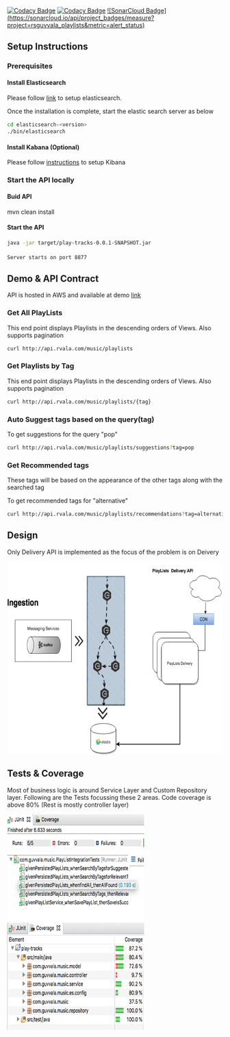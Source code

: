 [![Codacy Badge](https://api.codacy.com/project/badge/Grade/4893b41e6b514601890f8b06e43444ba)](https://www.codacy.com/app/rsguvvala/playlists?utm_source=github.com&amp;utm_medium=referral&amp;utm_content=rsguvvala/playlists&amp;utm_campaign=Badge_Grade)       [![Codacy Badge](https://api.codacy.com/project/badge/Coverage/4893b41e6b514601890f8b06e43444ba)](https://www.codacy.com/app/rsguvvala/playlists?utm_source=github.com&utm_medium=referral&utm_content=rsguvvala/playlists&utm_campaign=Badge_Coverage) [![SonarCloud Badge] (https://sonarcloud.io/api/project_badges/measure?project=rsguvvala_playlists&metric=alert_status)](https://sonarcloud.io/api/project_badges/measure?project=rsguvvala_playlists&metric=alert_status)

## Setup Instructions

### Prerequisites

#### Install Elasticsearch

Please follow [link](https://www.elastic.co/guide/en/elasticsearch/guide/master/running-elasticsearch.html) to setup elasticsearch.

Once the installation is complete, start the elastic search server as below

``` bash
cd elasticsearch-<version>
./bin/elasticsearch 
```

#### Install Kabana (Optional)

Please follow [instructions](https://www.elastic.co/guide/en/kibana/current/setup.html) to setup Kibana

### Start the API locally

#### Buid API

mvn clean install

#### Start the API

``` bash
java -jar target/play-tracks-0.0.1-SNAPSHOT.jar

Server starts on port 8877
```

## Demo & API Contract

API is hosted in AWS and available at demo [link](http://api.rvala.com/)

### Get All PlayLists

This end point displays Playlists in the descending orders of Views.
Also supports pagination

``` bash
curl http://api.rvala.com/music/playlists

```

### Get Playlists by Tag

This end point displays Playlists in the descending orders of Views.
Also supports pagination
``` bash
curl http://api.rvala.com/music/playlists/{tag}

```
### Auto Suggest tags based on the query(tag)

To get suggestions for the query "pop"
``` bash
curl http://api.rvala.com/music/playlists/suggestions?tag=pop

```

### Get Recommended tags 
These tags will be based on the appearance of the other tags along with the searched tag

To get recommended tags for "alternative"
``` bash
curl http://api.rvala.com/music/playlists/recommendations?tag=alternative

```

## Design

Only Delivery API is implemented as the focus of the problem is on Deivery

<p align="center">
  <img src="./PlayLists%20Design.png" alt="Tests"
       width="654" height="450">
</p>

## Tests & Coverage

Most of business logic is around Service Layer and Custom Repository layer. Following are the Tests focussing these 2 areas.
Code coverage is above 80% (Rest is mostly controller layer)

<p align="left">
  <img src="./static/play_lists_tests.png" alt="Tests"
       width="320" height="250">
  <img src="./static/play_lists_code_coverage.png" alt="Coverage"
       width="320" height="250">
</p>
